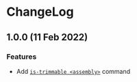 # ChangeLog

## 1.0.0 (11 Feb 2022)

### Features
- Add [`is-trimmable <assembly>`](https://github.com/spouliot/cilout/wiki/IsTrimmable) command
